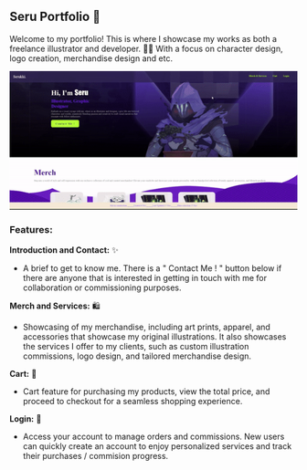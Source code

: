 ## Seru Portfolio 🎀
Welcome to my portfolio! This is where I showcase my works as both a freelance illustrator and developer. 🦭🦭 
With a focus on character design, logo creation, merchandise design and etc.

![Portfolio Demo](/Images/Demo.gif) 

### Features: 
**Introduction and Contact:** ✨
* A brief to get to know me. There is a " Contact Me ! " button below if there are anyone that is interested in getting in touch with me for collaboration or commissioning purposes.

**Merch and Services:** 🛍️
* Showcasing of my merchandise, including art prints, apparel, and accessories that showcase my original illustrations. It also showcases the services I offer to my clients, such as custom illustration commissions, logo design, and tailored merchandise design.

**Cart:** 🛒
* Cart feature for purchasing my products, view the total price, and proceed to checkout for a seamless shopping experience.

**Login:** 👤
* Access your account to manage orders and commissions. New users can quickly create an account to enjoy personalized services and track their purchases / commision progress.
